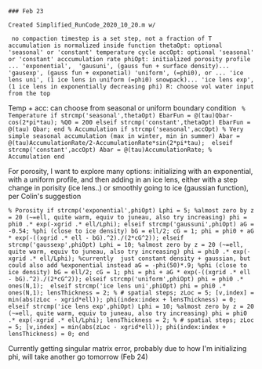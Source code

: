 	### Feb 23

	Created Simplified_RunCode_2020_10_20.m w/

` no compaction
timestep is a set step, not a fraction of T
accumulation is normalized inside function
thetaOpt: optional 'seasonal' or 'constant' temperature cycle
accOpt: optional 'seasonal' or 'constant' acccumulation rate
phiOpt: initialized porosity profile ...
           'exponential', 
           'gausuni', (gauss fun + surface density)...
           'gausexp', (gauss fun + exponetial)
           'uniform', (=phi0), or ...
           'ice lens uni', (1 ice lens in uniform (=phi0) snowpack)...
           'ice lens exp', (1 ice lens in exponentially decreasing phi)
 R: choose vol water input from the top`

Temp + acc: can choose from seasonal or uniform boundary condition
` % Temperature
if strcmp('seasonal',thetaOpt)
    EbarFun = @(tau)Qbar-cos(2*pi*tau); %Q0 = 200
elseif strcmp('constant',thetaOpt)
    EbarFun = @(tau) Qbar;
end
% Accumulation
if strcmp('seasonal',accOpt)
    % Very simple seasonal accumulation (max in winter, min in summer)
    Abar = @(tau)AccumulationRate/2-AccumulationRate*sin(2*pi*tau); 
elseif strcmp('constant',accOpt)
    Abar = @(tau)AccumulationRate; % Accumulation
end`

For porosity, I want to explore many options: initializing with an exponential, with a uniform profile, and then adding in an ice lens, either with a step change in porisity (ice lens..) or smoothly going to ice (gaussian function), per Colin's suggestion

`% Porosity
if strcmp('exponential',phiOpt)
    Lphi = 5; %almost zero by z = 20 (~=ell, quite warm, equiv to juneau, also try increasing)
    phi = phi0 .* exp(-xgrid .* ell/Lphi);
elseif strcmp('gaussuni',phiOpt)
    aG = -0.54; %phi (close to ice density)
    bG = ell/2;
    cG = 1;
    phi = phi0 + aG * exp(-((xgrid .* ell - bG).^2)./(2*cG^2));
elseif strcmp('gaussexp',phiOpt)
    Lphi = 10; %almost zero by z = 20 (~=ell, quite warm, equiv to juneau, also try increasing)
    phi = phi0 .* exp(-xgrid .* ell/Lphi);
    %currently  just constant density + gaussian, but could also add
    %exponential instead
    aG = -phi(50)*.9; %phi (close to ice density)
    bG = ell/2;
    cG = 1;
    phi = phi + aG * exp(-((xgrid .* ell - bG).^2)./(2*cG^2));
elseif strcmp('uniform',phiOpt)
    phi = phi0 .* ones(N,1); 
elseif strcmp('ice lens uni',phiOpt)
    phi = phi0 .* ones(N,1);
    lensThickness = 2; % # spatial steps;
    zLoc = 5;
    [v,index] = min(abs(zLoc - xgrid*ell));
    phi(index:index + lensThickness) = 0;
elseif strcmp('ice lens exp',phiOpt)
    Lphi = 10; %almost zero by z = 20 (~=ell, quite warm, equiv to juneau, also try increasing)
    phi = phi0 .* exp(-xgrid .* ell/Lphi);
    lensThickness = 2; % # spatial steps;
    zLoc = 5;
    [v,index] = min(abs(zLoc - xgrid*ell));
    phi(index:index + lensThickness) = 0;
end `

Currently getting singular matrix error, probably due to how I'm initializing phi, will take another go tomorrow (Feb 24)